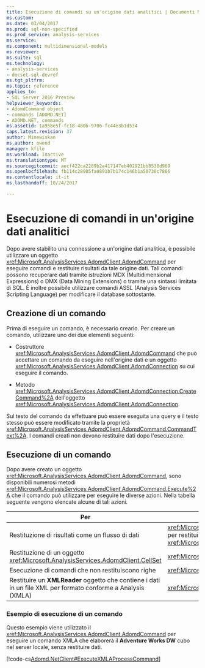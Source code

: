 ```yaml
---
title: Esecuzione di comandi su un'origine dati analitici | Documenti Microsoft
ms.custom: 
ms.date: 03/04/2017
ms.prod: sql-non-specified
ms.prod_service: analysis-services
ms.service: 
ms.component: multidimensional-models
ms.reviewer: 
ms.suite: sql
ms.technology:
- analysis-services
- docset-sql-devref
ms.tgt_pltfrm: 
ms.topic: reference
applies_to:
- SQL Server 2016 Preview
helpviewer_keywords:
- AdomdCommand object
- commands [ADOMD.NET]
- ADOMD.NET, commands
ms.assetid: 1a958e5f-fc18-480b-9706-fc44e3b1d534
caps.latest.revision: 37
author: Minewiskan
ms.author: owend
manager: kfile
ms.workload: Inactive
ms.translationtype: MT
ms.sourcegitcommit: aecf422ca2289b2a417147eb402921bb8530d969
ms.openlocfilehash: fb114c28985fa0891b7b174c146b1a50730c7866
ms.contentlocale: it-it
ms.lasthandoff: 10/24/2017

---
```

# <a name="executing-commands-against-an-analytical-data-source"></a>Esecuzione di comandi in un'origine dati analitici
  Dopo avere stabilito una connessione a un'origine dati analitica, è possibile utilizzare un oggetto <xref:Microsoft.AnalysisServices.AdomdClient.AdomdCommand> per eseguire comandi e restituire risultati da tale origine dati. Tali comandi possono recuperare dati tramite istruzioni MDX (Multidimensional Expressions) o DMX (Data Mining Extensions) o tramite una sintassi limitata di SQL. È inoltre possibile utilizzare comandi ASSL (Analysis Services Scripting Language) per modificare il database sottostante.  
  
## <a name="creating-a-command"></a>Creazione di un comando  
 Prima di eseguire un comando, è necessario crearlo. Per creare un comando, utilizzare uno dei due elementi seguenti:  
  
-   Costruttore <xref:Microsoft.AnalysisServices.AdomdClient.AdomdCommand> che può accettare un comando da eseguire nell'origine dati e un oggetto <xref:Microsoft.AnalysisServices.AdomdClient.AdomdConnection> su cui eseguire il comando.  
  
-   Metodo <xref:Microsoft.AnalysisServices.AdomdClient.AdomdConnection.CreateCommand%2A> dell'oggetto <xref:Microsoft.AnalysisServices.AdomdClient.AdomdConnection>.  
  
 Sul testo del comando da effettuare può essere eseguita una query e il testo stesso può essere modificato tramite la proprietà <xref:Microsoft.AnalysisServices.AdomdClient.AdomdCommand.CommandText%2A>. I comandi creati non devono restituire dati dopo l'esecuzione.  
  
## <a name="running-a-command"></a>Esecuzione di un comando  
 Dopo avere creato un oggetto <xref:Microsoft.AnalysisServices.AdomdClient.AdomdCommand>, sono disponibili numerosi metodi <xref:Microsoft.AnalysisServices.AdomdClient.AdomdCommand.Execute%2A> che il comando può utilizzare per eseguire le diverse azioni. Nella tabella seguente vengono elencate alcune di tali azioni.  
  
|Per|Metodo da utilizzare|  
|--------|---------------------|  
|Restituzione di risultati come un flusso di dati|<xref:Microsoft.AnalysisServices.AdomdClient.AdomdCommand.ExecuteReader%2A> per restituire un oggetto <xref:Microsoft.AnalysisServices.AdomdClient.AdomdDataReader>|  
|Restituzione di un oggetto <xref:Microsoft.AnalysisServices.AdomdClient.CellSet>|<xref:Microsoft.AnalysisServices.AdomdClient.AdomdCommand.ExecuteCellSet%2A>|  
|Esecuzione di comandi che non restituiscono righe|<xref:Microsoft.AnalysisServices.AdomdClient.AdomdCommand.ExecuteNonQuery%2A>|  
|Restituire un **XMLReader** oggetto che contiene i dati in un file XML per formato conforme a Analysis (XMLA)|<xref:Microsoft.AnalysisServices.AdomdClient.AdomdCommand.ExecuteXmlReader%2A>|  
  
### <a name="example-of-running-a-command"></a>Esempio di esecuzione di un comando  
 Questo esempio viene utilizzato il <xref:Microsoft.AnalysisServices.AdomdClient.AdomdCommand> per eseguire un comando XMLA che elaborerà il **Adventure Works DW** cubo nel server locale, senza restituire dati.  
  
 [!code-cs[Adomd.NetClient#ExecuteXMLAProcessCommand](../../analysis-services/multidimensional-models-adomd-net-client/codesnippet/csharp/executing-commands-again_1.cs)]  
  
  

